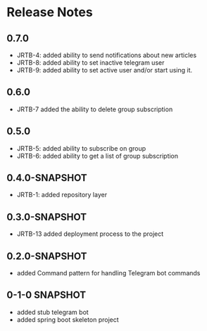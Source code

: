 
# Release Notes

## 0.7.0

*   JRTB-4: added ability to send notifications about new articles
*   JRTB-8: added ability to set inactive telegram user
*   JRTB-9: added ability to set active user and/or start using it.

## 0.6.0

* JRTB-7 added the ability to delete group subscription

## 0.5.0

* JRTB-5: added ability to subscribe on group
* JRTB-6: added ability to get a list of group subscription

## 0.4.0-SNAPSHOT

* JRTB-1: added repository layer

## 0.3.0-SNAPSHOT

* JRTB-13 added deployment process to the project

## 0.2.0-SNAPSHOT

* added Command pattern for handling Telegram bot commands
## 0-1-0 SNAPSHOT

* added stub telegram bot
* added spring boot skeleton project




